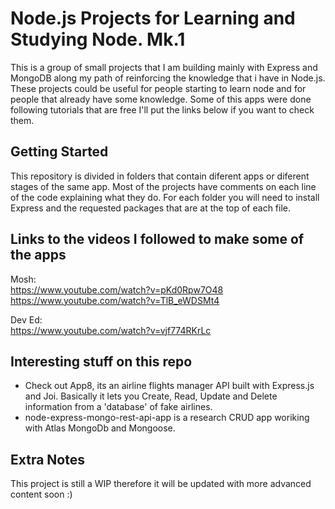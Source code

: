 # Node.js Projects for Learning and Studying Node. Mk.1
This is a group of small projects that I am building mainly with Express and MongoDB along my path of reinforcing the knowledge that i have in Node.js. These projects could be useful for people starting to learn node and for people that already have some knowledge. Some of this apps were done following tutorials that are free I'll put the links below if you want to check them.
## Getting Started
This repository is divided in folders that contain diferent apps or diferent stages of the same app. Most of the projects have comments on each line of the code explaining what they do. For each folder you will need to install Express and the requested packages that are at the top of each file.
## Links to the videos I followed to make some of the apps
Mosh:  
https://www.youtube.com/watch?v=pKd0Rpw7O48  
https://www.youtube.com/watch?v=TlB_eWDSMt4  
  
Dev Ed:  
https://www.youtube.com/watch?v=vjf774RKrLc
## Interesting stuff on this repo
- Check out App8, its an airline flights manager API built with Express.js and Joi. Basically it lets you Create, Read, Update and Delete information from a 'database' of fake airlines.
- node-express-mongo-rest-api-app is a research CRUD app woriking with Atlas MongoDb and Mongoose.
## Extra Notes
This project is still a WIP therefore it will be updated with more advanced content soon :)
